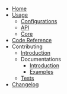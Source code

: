 * [Home](index.md)
* [Usage](usage/index.md)
	* [Configurations](usage/conf.md)
	* [API](usage/api.md)
	* [Core](usage/core.md)
* [Code Reference](reference/)
* Contributing
	* [Introduction](dev/contributing.md)
	* Documentations
		* [Introduction](dev/docs/index.md)
		* [Examples](dev/docs/examples.md)
	* [Tests](dev/tests.md)
* [Changelog](changelog.md)
